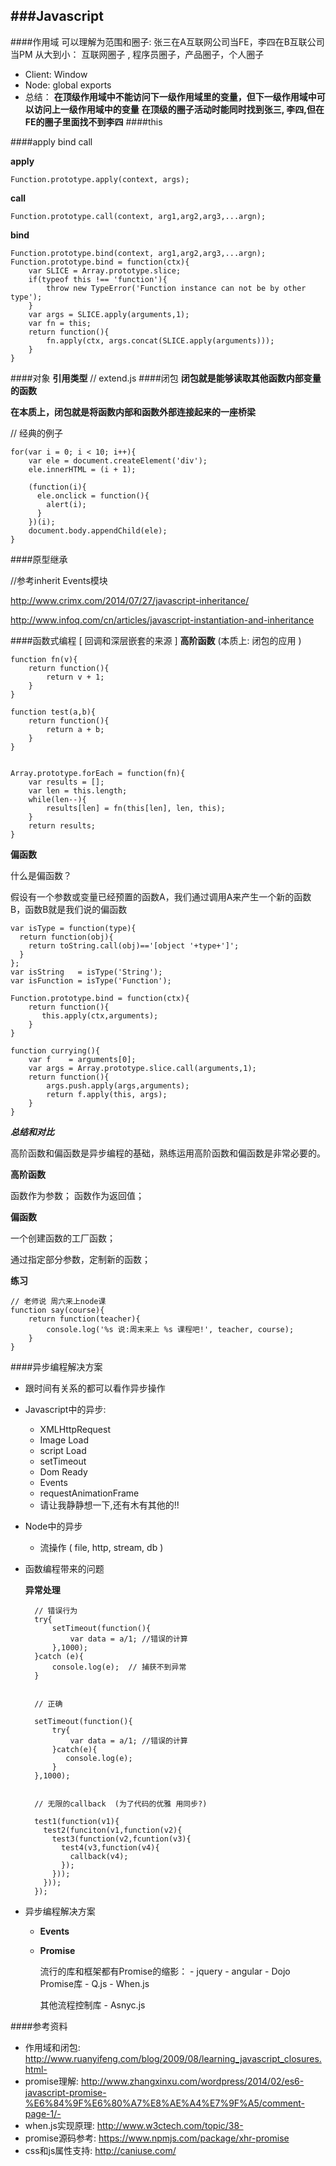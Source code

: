 ###Javascript	
---
####作用域
可以理解为范围和圈子:
张三在A互联网公司当FE，李四在B互联公司当PM
从大到小： 互联网圈子 , 程序员圈子，产品圈子，个人圈子
- Client:  Window 
- Node:   global  exports 
- 总结：
   **在顶级作用域中不能访问下一级作用域里的变量，但下一级作用域中可以访问上一级作用域中的变量**
   **在顶级的圈子活动时能同时找到张三, 李四,但在FE的圈子里面找不到李四**
####this

####apply bind call

**apply**

```
Function.prototype.apply(context, args);

```

**call**

```
Function.prototype.call(context, arg1,arg2,arg3,...argn);
```

**bind**

```
Function.prototype.bind(context, arg1,arg2,arg3,...argn);
Function.prototype.bind = function(ctx){
	var SLICE = Array.prototype.slice;
	if(typeof this !== 'function'){
		throw new TypeError('Function instance can not be by other type');
	}
	var args = SLICE.apply(arguments,1);
	var fn = this;
	return function(){
		fn.apply(ctx, args.concat(SLICE.apply(arguments)));
	}
}
```
####对象
**引用类型**
// extend.js
####闭包
**闭包就是能够读取其他函数内部变量的函数**

**在本质上，闭包就是将函数内部和函数外部连接起来的一座桥梁**

// 经典的例子

```
for(var i = 0; i < 10; i++){
	var ele = document.createElement('div');
    ele.innerHTML = (i + 1);

    (function(i){
      ele.onclick = function(){
        alert(i);
      }
    })(i);
    document.body.appendChild(ele);
}
```

####原型继承

//参考inherit Events模块

http://www.crimx.com/2014/07/27/javascript-inheritance/

http://www.infoq.com/cn/articles/javascript-instantiation-and-inheritance

####函数式编程 [ 回调和深层嵌套的来源 ]
**高阶函数**  (本质上: 闭包的应用 )

```
function fn(v){
	return function(){
	    return v + 1;
	}
}

function test(a,b){
	return function(){
		return a + b;
	}
}


Array.prototype.forEach = function(fn){
    var results = [];
    var len = this.length;
    while(len--){
        results[len] = fn(this[len], len, this);
    }
    return results;
}

```
**偏函数**

什么是偏函数？

假设有一个参数或变量已经预置的函数A，我们通过调用A来产生一个新的函数B，函数B就是我们说的偏函数

```
var isType = function(type){
  return function(obj){
    return toString.call(obj)=='[object '+type+']';
  }
};
var isString   = isType('String');
var isFunction = isType('Function');

Function.prototype.bind = function(ctx){
    return function(){
       this.apply(ctx,arguments); 
    }
}

function currying(){
    var f    = arguments[0];
    var args = Array.prototype.slice.call(arguments,1);
    return function(){
        args.push.apply(args,arguments);
        return f.apply(this, args);
    }
}
```


***总结和对比***

高阶函数和偏函数是异步编程的基础，熟练运用高阶函数和偏函数是非常必要的。

**高阶函数**

函数作为参数；
函数作为返回值；


**偏函数**

一个创建函数的工厂函数；

通过指定部分参数，定制新的函数；

**练习**

```
// 老师说 周六来上node课 
function say(course){
	return function(teacher){
		console.log('%s 说:周末来上 %s 课程吧!', teacher, course);
	}
}
```

####异步编程解决方案
- 跟时间有关系的都可以看作异步操作
- Javascript中的异步:
    - XMLHttpRequest
    - Image Load
    - script Load
    - setTimeout
    - Dom Ready
    - Events
    - requestAnimationFrame
    - 请让我静静想一下,还有木有其他的!!

- Node中的异步
    - 流操作 ( file, http, stream, db )

- 函数编程带来的问题

	**异常处理**
	
	    
    	// 错误行为
    	try{
    	    setTimeout(function(){
    	        var data = a/1; //错误的计算
    	    },1000);
    	}catch (e){
    		console.log(e);  // 捕获不到异常
    	}
   

    	// 正确
    	
    	setTimeout(function(){
    	    try{
    	        var data = a/1; //错误的计算
    	    }catch(e){
    	       console.log(e);
    	    }
    	},1000);
 

    	// 无限的callback  (为了代码的优雅 用同步?)
    	
    	test1(function(v1){
    	  test2(funciton(v1,function(v2){
    	    test3(function(v2,fcuntion(v3){
    	      test4(v3,function(v4){
    	        callback(v4);
    	      });
    	    }));
    	  }));
    	});
    	
    	
- 异步编程解决方案
	- **Events**

	- **Promise**

                    

		流行的库和框架都有Promise的缩影：
			- jquery
			- angular
			- Dojo
		Promise库
			- Q.js
			- When.js
			
		其他流程控制库
			- Asnyc.js

####参考资料
- 作用域和闭包:  http://www.ruanyifeng.com/blog/2009/08/learning_javascript_closures.html- 
- promise理解: http://www.zhangxinxu.com/wordpress/2014/02/es6-javascript-promise-%E6%84%9F%E6%80%A7%E8%AE%A4%E7%9F%A5/comment-page-1/- 
- when.js实现原理: http://www.w3ctech.com/topic/38- 
- promise源码参考:  https://www.npmjs.com/package/xhr-promise
- css和js属性支持:  http://caniuse.com/


